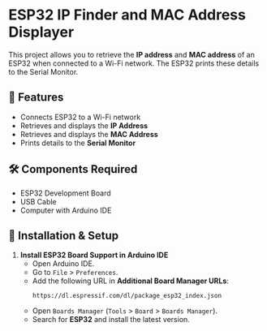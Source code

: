 # ESP32 IP Finder and MAC Address Displayer

This project allows you to retrieve the **IP address** and **MAC address** of an ESP32 when connected to a Wi-Fi network. The ESP32 prints these details to the Serial Monitor.

## 📌 Features
- Connects ESP32 to a Wi-Fi network
- Retrieves and displays the **IP Address**
- Retrieves and displays the **MAC Address**
- Prints details to the **Serial Monitor**

## 🛠️ Components Required
- ESP32 Development Board
- USB Cable
- Computer with Arduino IDE

## 📝 Installation & Setup

1. **Install ESP32 Board Support in Arduino IDE**  
   - Open Arduino IDE.
   - Go to `File` > `Preferences`.
   - Add the following URL in **Additional Board Manager URLs**:  
     ```
     https://dl.espressif.com/dl/package_esp32_index.json
     ```
   - Open `Boards Manager` (`Tools` > `Board` > `Boards Manager`).
   - Search for **ESP32** and install the latest version.

